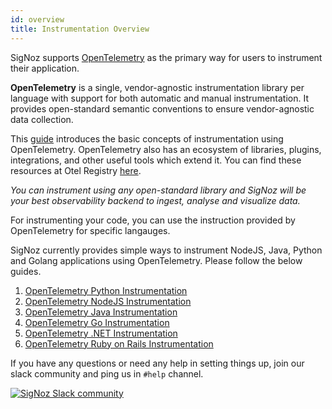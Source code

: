```yaml
---
id: overview
title: Instrumentation Overview
---
```


SigNoz supports [OpenTelemetry](https://opentelemetry.io/) as the primary way for users to instrument their application.

**OpenTelemetry** is a single, vendor-agnostic instrumentation library per language with support for both automatic and manual instrumentation. It provides open-standard semantic conventions to ensure vendor-agnostic data collection.

This [guide](https://opentelemetry.io/docs/concepts/instrumenting) introduces the basic concepts of instrumentation using OpenTelemetry. OpenTelemetry also has an ecosystem of libraries, plugins, integrations, and other useful tools which extend it. You can find these resources at Otel Registry [here](https://opentelemetry.io/registry/).

_You can instrument using any open-standard library and SigNoz will be your best observability backend to ingest, analyse and visualize data._

For instrumenting your code, you can use the instruction provided by OpenTelemetry for specific langauges.

SigNoz currently provides simple ways to instrument NodeJS, Java, Python and Golang applications using OpenTelemetry. Please follow the below guides.

1. [OpenTelemetry Python Instrumentation](/docs/instrumentation/python)
2. [OpenTelemetry NodeJS Instrumentation](/docs/instrumentation/nodejs)
3. [OpenTelemetry Java Instrumentation](/docs/instrumentation/java)
4. [OpenTelemetry Go Instrumentation](/docs/instrumentation/golang)
5. [OpenTelemetry .NET Instrumentation](/docs/instrumentation/dotnet)
6. [OpenTelemetry Ruby on Rails Instrumentation](/docs/instrumentation/ruby-on-rails/)



<!-- If you need assistance instrumenting applications in other languages, please write to us at [support@signoz.io](mailto:support@signoz.io) or reach out to us on [Slack Community](https://join.slack.com/t/signoz-community/shared_invite/zt-lrjknbbp-J_mI13rlw8pGF4EWBnorJA) -->

If you have any questions or need any help in setting things up, join our slack community and ping us in `#help` channel.

[![SigNoz Slack community](/img/blog/common/join_slack_cta.png)](https://bit.ly/signoz-slack)

